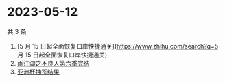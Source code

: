 # 2023-05-12

共 3 条

<!-- BEGIN -->
<!-- 最后更新时间 Fri May 12 2023 07:02:46 GMT+0800 (China Standard Time) -->

1. [5 月 15 日起全面恢复口岸快捷通关](https://www.zhihu.com/search?q=5 月 15
   日起全面恢复口岸快捷通关)
1. [画江湖之不良人第六季完结](https://www.zhihu.com/search?q=画江湖之不良人第六季完结)
1. [亚洲杯抽签结果](https://www.zhihu.com/search?q=亚洲杯抽签结果)

<!-- END -->
